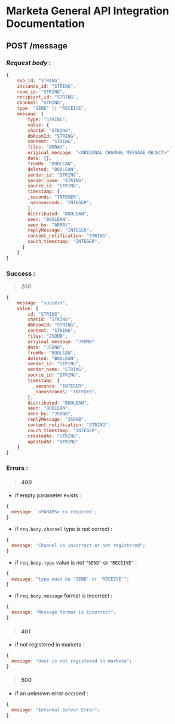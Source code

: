 # Marketa General API Integration Documentation

## POST /message

### _Request body_ :

```js
{
    sub_id: "STRING",
    instance_id: "STRING",
    room_id: "STRING",
    recipient_id: "STRING",
    channel: "STRING",
    type: "SEND" || "RECEIVE",
    message: {
        type: "STRING",
        value: {
        chatId: "STRING",
        dbRoomId: "STRING",
        content: "STRING",
        files: "ARRAY",
        original_message: "<ORIGINAL CHANNEL MESSAGE OBJECT>"
        data: {},
        fromMe: "BOOLEAN",
        deleted: "BOOLEAN",
        sender_id: "STRING",
        sender_name: "STRING",
        source_id: "STRING",
        timestamp: {
        _seconds: "INTEGER",
        _nanoseconds: "INTEGER",
        },
        distributed: "BOOLEAN",
        seen: "BOOLEAN",
        seen_by: "ARRAY",
        replyMessage: "INTEGER",
        content_notification: "STRING",
        couch_timestamp: "INTEGER",
      }
    }
}
```

### Success :

> _200_

```js
{
    message: "success",
    value: {
        id: "STRING",
        chatId: "STRING",
        dbRoomId: "STRING",
        content: "STRING",
        files: "JSONB",
        original_message: "JSONB"
        data: "JSONB",
        fromMe: "BOOLEAN",
        deleted: "BOOLEAN",
        sender_id: "STRING",
        sender_name: "STRING",
        source_id: "STRING",
        timestamp: {
          _seconds: "INTEGER",
          _nanoseconds: "INTEGER",
        },
        distributed: "BOOLEAN",
        seen: "BOOLEAN",
        seen_by: "JSONB",
        replyMessage: "JSONB",
        content_notification: "STRING",
        couch_timestamp: "INTEGER",
        createdAt: "STRING",
        updatedAt: "STRING"
    }
}
```

### Errors :

> #### _400_

- if empty parameter exists :

```js
{
  message: `<PARAMS> is required`;
}
```

- if `req.body.channel` type is not correct :

```js
{
  message: "Channel is incorrect or not registered";
}
```

- if `req.body.type` value is not `"SEND"` or `"RECEIVE"` :

```js
{
  message: "type must be 'SEND' or 'RECEIVE'";
}
```

- if `req.body.message` format is incorrect :

```js
{
  message: "Message format is incorrect";
}
```

> #### _401_

- if not registered in marketa :

```js
{
  message: "User is not registered in marketa";
}
```

> #### _500_

- if an unknown error occured :

```js
{
  message: "Internal Server Error";
}
```
